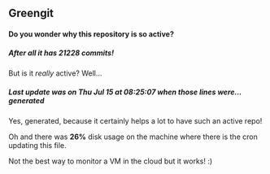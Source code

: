 ## Greengit

#### Do you wonder why this repository is so active?

##### After all it has 21228 commits!

But is it *really* active? Well...

##### Last update was on Thu Jul 15 at 08:25:07 when those lines were... generated

Yes, generated, because it certainly helps a lot to have such an active repo!

Oh and there was **26%** disk usage on the machine
where there is the cron updating this file.

Not the best way to monitor a VM in the cloud but it works! :)
